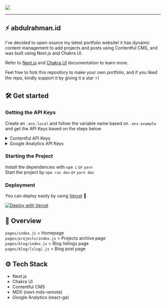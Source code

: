 ![](https://i.imgur.com/aUVHd1c.png)

---

## ⚡ abdulrahman.id

I've decided to open-source my latest portfolio website! it has dynamic content management to add projects and posts using Contentful CMS, and was built using Next.js and Chakra UI.

Refer to [Next.js](https://nextjs.org/docs/) and [Chakra UI](https://chakra-ui.com/docs) documentation to learn more.

Feel free to fork this repository to make your own portfolio, and if you liked the repo, kindly support it by giving it a star ⭐!

## 🛠 Get started
### Getting the API Keys
Create an `.env.local` and follow the variable name based on `.env.example` and get the API Keys based on the steps below  

<details>
<summary>Contentful API Keys</summary>
<p>
<br>
1. Create a <a href="https://www.contentful.com/sign-up/">Contentful</a> account <br>
2. Add a Community Space (It's free!)  <br>
3. Choose "I create content"  <br>
4. Go to content model and start to add content type  <br>

> 📌  In this portfolio website, it has 5 Content type which is:  
> > ~~1. BlogPosts~~  
> > After the [⚡2.0.0 update](https://github.com/abdulrcs/abdulrahman.id/pull/17), I use Github Issues as blog content!  
> > More details about this on: https://abdulrahman.id/blog/unleash-your-dev-blog-write-more-with-github-issues-as-your-cms
> 2. FeaturedProjects
> 3. Projects
> 4. Introduction
> 5. ContactMe
> 
> You must add this exact name since it's the ID that's used in the code.

5. Add the content type according to these fields:  <br>
	![](https://i.imgur.com/OD1oWG2.png)
	![](https://i.imgur.com/nIkloDk.png)
	![](https://user-images.githubusercontent.com/54136956/166127110-7baaef65-87b1-4f89-bbf5-eae3207f9ba6.png)
	![image](https://user-images.githubusercontent.com/54136956/166127116-66f51c82-8944-4cf6-9ecf-cdcc6e2b10a2.png)

6. Go to settings -> API Keys -> Content Delivery / Preview tokens -> "Your space name"
copy the Space ID and Content Delivery API access token  <br>
7. Put it into the environment variables according to `.env.example` and you're all set! <br>
</p>
</details>


<details>
<summary>Google Analytics API Keys</summary>
<p>
<br>
  1. Create a <a href="https://analytics.google.com/">Google Analytics</a> account, in the <i>property settings</i> part, don't forget to <b>turn on Universal Analytics</b><br>
  2. After that, you'll see a code starting with <code>UA-</code> <br>
  3. Copy those code and put it into environment variables according to <code>env.example</code> and done! <br>
  </p>
</details>  

### Starting the Project
Install the dependencies with `npm i` or `yarn`  
Start the project by `npm run dev` or `yarn dev`  
  
### Deployment
You can deploy easily by using [Vercel](https://vercel.com/) 🎉  
  
[![Deploy with Vercel](https://vercel.com/button)](https://vercel.com/new/git/external?repository-url=https%3A%2F%2Fgithub.com%2Fabdulrcs%2Fabdulrahman.id)

## 📌 Overview
`pages/index.js` = Homepage  
`pages/projects/index.js` = Projects archive page  
`pages/blog/index.js` = Blog listings page  
`pages/blog/[slug].js` = Blog post page  

## ⚙ Tech Stack
- Next.js
- Chakra UI
- Contentful CMS
- MDX (next-mdx-remote)
- Google Analytics (react-ga)
